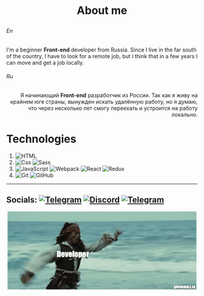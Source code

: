 <!-- Header -->

<!-- About me -->
# **<p align="center"> About me</p>**

###### En
I'm a beginner **Front-end** developer from Russia.
Since I live in the far south of the country, I have to look for a remote job, but I think that in a few years I can move and get a job locally.

###### Ru
<p align="right">
    Я начинающий <strong>Front-end</strong> разработчик из России.
    Так как я живу на крайнем юге страны, вынужден искать удалённую работу, но я думаю, что через несколько лет смогу переехать и устроится на работу локально.
</p>

<!-- Technologies -->
# **Technologies**
1. ![HTML](https://img.shields.io/badge/HTML-000?style=for-the-badge&logo=html5)
2. ![Css](https://img.shields.io/badge/Css-000?style=for-the-badge&logo=css3&logoColor=blue)
![Sass](https://img.shields.io/badge/Sass-0d1117?style=for-the-badge&logo=Sass&logoColor=cf649a)
1. ![JavaScript](https://img.shields.io/badge/JavaScript-000?style=for-the-badge&logo=JavaScript)
![Webpack](https://img.shields.io/badge/webpack-101619?style=for-the-badge&logo=Webpack&)
![React](https://img.shields.io/badge/React-20232a?style=for-the-badge&logo=React&)
![Redux](https://img.shields.io/badge/Redux-000?style=for-the-badge&logo=Redux&color=7045b1)
1. ![Git](https://img.shields.io/badge/git-000?style=for-the-badge&logo=Git) 
![GitHub](https://img.shields.io/badge/github-0d1117?style=for-the-badge&logo=GitHub)

---

## Socials: [![Telegram](https://img.shields.io/badge/Telegram-000?style=flat-square&logo=Telegram&logoColor=fff)](https://t.me/si_zxc_ma) [![Discord](https://img.shields.io/badge/Discord-000?style=flat-square&logo=Discord)](https://discordapp.com/users/_$今_#5575/) [![Telegram](https://img.shields.io/badge/VK-000?style=flat-square&logo=VK&logoColor=blue)](https://vk.com/musorero)

<p align="center">
    <img src='https://github.com/s1ma82/s1ma82/blob/main/src/developer-recruiters.gif'/>
</p>

<!-- Projects --> 


